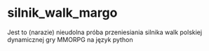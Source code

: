 # silnik_walk_margo 
Jest to (narazie) nieudolna próba przeniesiania silnika walk polskiej dynamicznej gry MMORPG na język python
  
